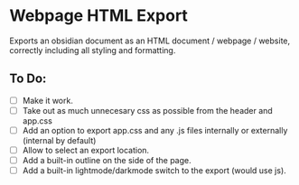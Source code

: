 # Webpage HTML Export

Exports an obsidian document as an HTML document / webpage / website, correctly including all styling and formatting.

## To Do:
- [ ] Make it work.
- [ ] Take out as much unnecesary css as possible from the header and app.css
- [ ] Add an option to export app.css and any .js files internally or externally (internal by default)
- [ ] Allow to select an export location.
- [ ] Add a built-in outline on the side of the page.
- [ ] Add a built-in lightmode/darkmode switch to the export (would use js).